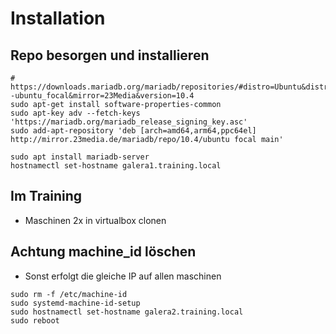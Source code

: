# Installation 

## Repo besorgen und installieren

```
# https://downloads.mariadb.org/mariadb/repositories/#distro=Ubuntu&distro_release=focal--ubuntu_focal&mirror=23Media&version=10.4
sudo apt-get install software-properties-common
sudo apt-key adv --fetch-keys 'https://mariadb.org/mariadb_release_signing_key.asc'
sudo add-apt-repository 'deb [arch=amd64,arm64,ppc64el] http://mirror.23media.de/mariadb/repo/10.4/ubuntu focal main'

sudo apt install mariadb-server 
hostnamectl set-hostname galera1.training.local 
```

## Im  Training 

  * Maschinen 2x in virtualbox clonen 

## Achtung machine_id löschen 

  * Sonst erfolgt die gleiche IP auf allen maschinen 

```
sudo rm -f /etc/machine-id 
sudo systemd-machine-id-setup
sudo hostnamectl set-hostname galera2.training.local
sudo reboot 
```

  

